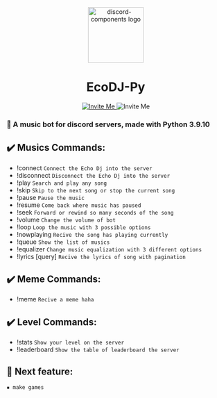 <div align="center" dir="auto">
  <img src="https://cdn.discord.me/server/bc56c97561871bf5300a5b73b62c498ed668870ff98f516ae82feb7d2928bbf1/icon_c4c1649a5af764995ce26fbbb95152a261cb66752e78616393963cd4d3119bfd.jpg" alt="discord-components logo" height="128" style="max-width: 100%;">
  <h1 dir="auto">
     EcoDJ-Py 
  </h1>
  </div>
  
 <div align="center" dir="auto">
  <a href="https://discord.com/api/oauth2/authorize?client_id=941379078475362344&permissions=8&scope=bot" rel="nofollow">
      <img src="https://img.shields.io/badge/Discord-7289DA?style=for-the-badge&logo=discord&logoColor=white" alt="Invite Me" style="max-width: 100%;">
  </a>
  
  <img src="https://img.shields.io/badge/Python-3776AB?style=for-the-badge&logo=python&logoColor=white" alt="Invite Me" style="max-width: 100%;">
 </div>

<h3 dir="auto">
🤖 A music bot for discord servers, made with Python 3.9.10
  </h3>
<h2 dir="auto">✔️ Musics Commands:</h2>
<ul dir="auto">
  <li>
    !connect <code>Connect the Echo Dj into the server</code>
  </li>
  <li>
    !disconnect <code>Disconnect the Echo Dj into the server</code>
  </li>
  <li>
    !play <query> <code>Search and play any song</code>
  </li>
  <li>
    !skip <code>Skip to the next song or stop the current song</code>
  </li>
  <li>
    !pause <code>Pause the music</code>
  </li>
  <li>
    !resume <code>Come back where music has paused</code>
  </li>
  <li>
    !seek <seconds> <code>Forward or rewind so many seconds of the song</code>
  </li>
  <li>
    !volume <vol> <code>Change the volume of bot</code>
  </li>
  <li>
    !loop <type> <code>Loop the music with 3 possible options</code>
  </li>
  <li>
    !nowplaying <code>Recive the song has playing currently</code>
  </li>
  <li>
    !queue <code>Show the list of musics</code>
  </li>
  <li>
    !equalizer <code>Change music equalization with 3 different options</code>
  </li>
  <li>
    !lyrics [query] <code>Recive the lyrics of song with pagination</code>
  </li>
 </ul>
<h2 dir="auto">✔️ Meme Commands:</h2>
  <ul>
    <li>
      !meme <code>Recive a meme haha</code>
    </li>
  </ul>
      
 <h2 dir="auto">✔️ Level Commands:</h2>
   <ul>
    <li>
      !stats <code>Show your level on the server</code>
    </li>
    <li>
      !leaderboard <code>Show the table of leaderboard the server</code>
    </li>
  </ul>
      
<h2 dir="auto">📌 Next feature:</h2>
  <code>▪︎ make games</code>
